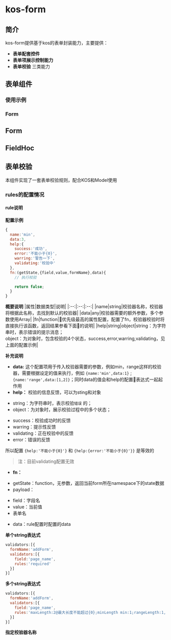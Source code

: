 # kos-form

## 简介

kos-form提供基于kos的表单封装能力，主要提供：
* **表单配套控件** 
* **表单项展示控制能力**
* **表单校验**
三类能力


## 表单组件


### 使用示例




### Form


## Form

## FieldHoc


## 表单校验

本组件实现了一套表单校验规则，配合KOS和Model使用


### rules的配置情况

#### rule说明

**配置示例** 
```js
{
  name:'min',
  data:3,
  help:{
    success:'成功',
    error:'不能小于{0}',
    warring:'警告一下',
    validating:'校验中'
  },
  fn:(getState,{field,value,formName},data){
    // 执行校验

    return false;
  }
}
```

**概要说明**
|属性|数据类型|说明|
|:--:|:--:|:--:|
|name|string|校验器名称，校验器将根据此名称，去找到默认的校验器|
|data|any|校验器需要的额外参数，多个参数使用Array|
|fn|function|优先级最高的属性配置，配置了fn，校验器校验时将直接执行该函数，返回结果参看下面的说明|
|help|string\|object|string：为字符串时，表示错误的提示消息；<br/>object：为对象时，包含校验的4个状态，success,error,warring,validating，见上面的配置示例|

**补充说明** 

* **data:** 这个配置项用于传入校验器需要的参数，例如min，range这样的校验器，需要根据设定的值来执行，例如 `{name:'min',data:1}` ; `{name:'range',data:[1,2]}`；同时data的值会和help的配置表达式一起起作用
* **help：** 校验的信息反馈，可以为sting和对象
 + string：为字符串时，表示校验`错误` 的；
 + object：为对象时，展示校验过程中的多个状态；
  - success：校验成功时的反馈
  - warring：提示性反馈
  - validating：正在校验中的反馈
  - error：错误的反馈

所以配置 `{help:'不能小于{0}'}` 和 `{help:{error:'不能小于{0}'}}` 是等效的

> 注：目前validating配置无效

* **fn：** 
 + getState：function，无参数，返回当前form所在namespace下的state数据
 + payload：
  - field：字段名
  - value：当前值
  - 表单名
 + data：rule配置时配置的data



**单个string表达式**
```js
validators:[{
  formName:'addForm',
  validators:[{
    field:'page_name',
    rules:'required'
  }]
}]
```

**多个string表达式**
```js
validators:[{
  formName:'addForm',
  validators:[{
    field:'page_name',
    rules:'maxLength:2@最大长度不能超过{0};minLength min:1;rangeLength:1,2'
  }]
}]
```

**指定校验器名称**


